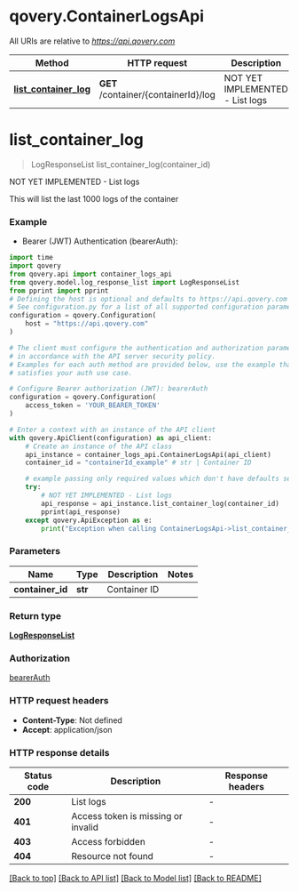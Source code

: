# qovery.ContainerLogsApi

All URIs are relative to *https://api.qovery.com*

Method | HTTP request | Description
------------- | ------------- | -------------
[**list_container_log**](ContainerLogsApi.md#list_container_log) | **GET** /container/{containerId}/log | NOT YET IMPLEMENTED - List logs


# **list_container_log**
> LogResponseList list_container_log(container_id)

NOT YET IMPLEMENTED - List logs

This will list the last 1000 logs of the container

### Example

* Bearer (JWT) Authentication (bearerAuth):

```python
import time
import qovery
from qovery.api import container_logs_api
from qovery.model.log_response_list import LogResponseList
from pprint import pprint
# Defining the host is optional and defaults to https://api.qovery.com
# See configuration.py for a list of all supported configuration parameters.
configuration = qovery.Configuration(
    host = "https://api.qovery.com"
)

# The client must configure the authentication and authorization parameters
# in accordance with the API server security policy.
# Examples for each auth method are provided below, use the example that
# satisfies your auth use case.

# Configure Bearer authorization (JWT): bearerAuth
configuration = qovery.Configuration(
    access_token = 'YOUR_BEARER_TOKEN'
)

# Enter a context with an instance of the API client
with qovery.ApiClient(configuration) as api_client:
    # Create an instance of the API class
    api_instance = container_logs_api.ContainerLogsApi(api_client)
    container_id = "containerId_example" # str | Container ID

    # example passing only required values which don't have defaults set
    try:
        # NOT YET IMPLEMENTED - List logs
        api_response = api_instance.list_container_log(container_id)
        pprint(api_response)
    except qovery.ApiException as e:
        print("Exception when calling ContainerLogsApi->list_container_log: %s\n" % e)
```


### Parameters

Name | Type | Description  | Notes
------------- | ------------- | ------------- | -------------
 **container_id** | **str**| Container ID |

### Return type

[**LogResponseList**](LogResponseList.md)

### Authorization

[bearerAuth](../README.md#bearerAuth)

### HTTP request headers

 - **Content-Type**: Not defined
 - **Accept**: application/json


### HTTP response details

| Status code | Description | Response headers |
|-------------|-------------|------------------|
**200** | List logs |  -  |
**401** | Access token is missing or invalid |  -  |
**403** | Access forbidden |  -  |
**404** | Resource not found |  -  |

[[Back to top]](#) [[Back to API list]](../README.md#documentation-for-api-endpoints) [[Back to Model list]](../README.md#documentation-for-models) [[Back to README]](../README.md)

